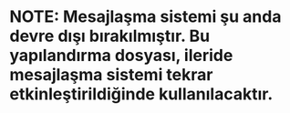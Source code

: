# NOTE: Mesajlaşma sistemi şu anda devre dışı bırakılmıştır. Bu yapılandırma dosyası, ileride mesajlaşma sistemi tekrar etkinleştirildiğinde kullanılacaktır.
